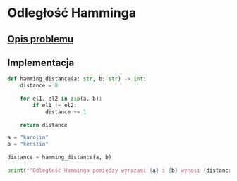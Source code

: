 # Odległość Hamminga

## [Opis problemu](../../../../algorithms/text/hamming-distance.md)

## Implementacja

```python linenums="1"
def hamming_distance(a: str, b: str) -> int:
    distance = 0
    
    for el1, el2 in zip(a, b):
        if el1 != el2:
            distance += 1
            
    return distance

a = "karolin"
b = "kerstin"
    
distance = hamming_distance(a, b)
    
print(f"Odległość Hamminga pomiędzy wyrazami {a} i {b} wynosi {distance}")
```
